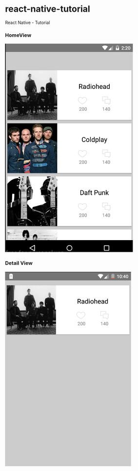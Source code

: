 # react-native-tutorial

React Native - Tutorial

### HomeView
![alt demo](https://github.com/sbpinilla/react-native-tutorial/blob/master/demo/Screenshot_1.png)

### Detail View
![alt demo](https://github.com/sbpinilla/react-native-tutorial/blob/master/demo/Screenshot_2.png)

